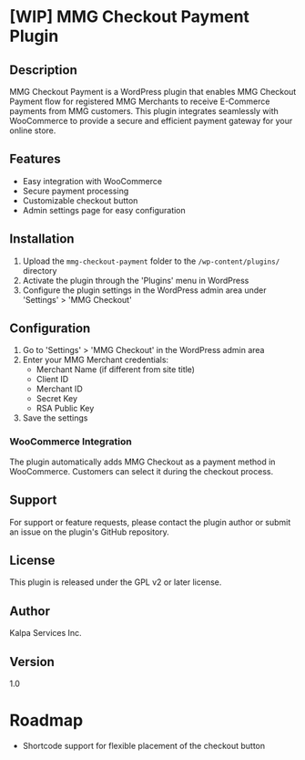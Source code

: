 # [WIP] MMG Checkout Payment Plugin

## Description

MMG Checkout Payment is a WordPress plugin that enables MMG Checkout Payment flow for registered MMG Merchants to receive E-Commerce payments from MMG customers. This plugin integrates seamlessly with WooCommerce to provide a secure and efficient payment gateway for your online store.

## Features

- Easy integration with WooCommerce
- Secure payment processing
- Customizable checkout button
- Admin settings page for easy configuration

## Installation

1. Upload the `mmg-checkout-payment` folder to the `/wp-content/plugins/` directory
2. Activate the plugin through the 'Plugins' menu in WordPress
3. Configure the plugin settings in the WordPress admin area under 'Settings' > 'MMG Checkout'

## Configuration

1. Go to 'Settings' > 'MMG Checkout' in the WordPress admin area
2. Enter your MMG Merchant credentials:
   - Merchant Name (if different from site title)
   - Client ID
   - Merchant ID
   - Secret Key
   - RSA Public Key
3. Save the settings

### WooCommerce Integration

The plugin automatically adds MMG Checkout as a payment method in WooCommerce. Customers can select it during the checkout process.

## Support

For support or feature requests, please contact the plugin author or submit an issue on the plugin's GitHub repository.

## License

This plugin is released under the GPL v2 or later license.

## Author

Kalpa Services Inc.

## Version

1.0

# Roadmap

- Shortcode support for flexible placement of the checkout button
